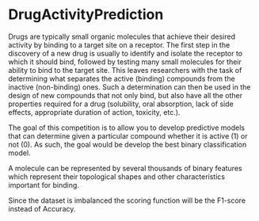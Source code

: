 # DrugActivityPrediction

Drugs are typically small organic molecules that achieve their desired activity by binding to a target site on a receptor. The first step in the discovery of a new drug is usually to identify and isolate the receptor to which it should bind, followed by testing many small molecules for their ability to bind to the target site. This leaves researchers with the task of determining what separates the active (binding) compounds from the inactive (non-binding) ones. Such a determination can then be used in the design of new compounds that not only bind, but also have all the other properties required for a drug (solubility, oral absorption, lack of side effects, appropriate duration of action, toxicity, etc.). 

The goal of this competition is to allow you to develop predictive models that can determine given a particular compound whether it is active (1) or not (0).  As such, the goal would be develop the best binary classification model.

A molecule can be represented by several thousands of binary features which represent their topological shapes and other characteristics important for binding.

Since the dataset is imbalanced the scoring function will be the F1-score instead of Accuracy.
